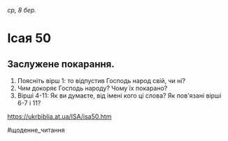 
_ср, 8 бер._

# Ісая 50

## Заслужене покарання.
1. Поясніть вірш 1: то відпустив Господь народ свій, чи ні?
2. Чим докоряє Господь народу? Чому їх покарано?
3. Вірші 4-11: Як ви думаєте, від імені кого ці слова? Як пов'язані вірші 6-7 і 11?

https://ukrbiblia.at.ua/ISA/isa50.htm 

#щоденне_читання

